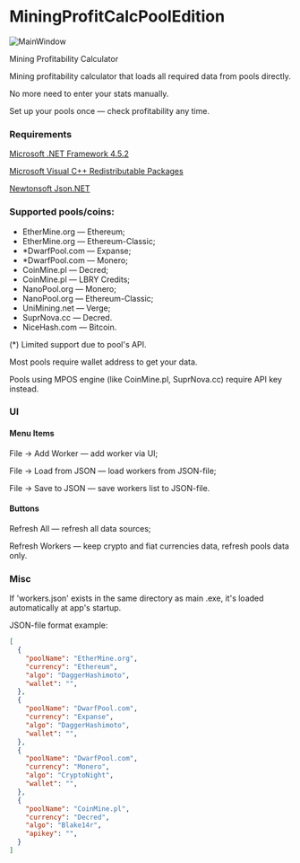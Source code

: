 # MiningProfitCalcPoolEdition

![MainWindow](MainWindow.png)

Mining Profitability Calculator

Mining profitability calculator that loads all required data from pools directly.

No more need to enter your stats manually.

Set up your pools once — check profitability any time.

### Requirements

 [Microsoft .NET Framework 4.5.2](https://www.microsoft.com/en-us/download/details.aspx?id=42642)
 
 [Microsoft Visual C++ Redistributable Packages](https://support.microsoft.com/en-us/help/2977003/the-latest-supported-visual-c-downloads)
 
 [Newtonsoft Json.NET](https://www.newtonsoft.com/json)

### Supported pools/coins:

* EtherMine.org — Ethereum;
* EtherMine.org — Ethereum-Classic;
* *DwarfPool.com — Expanse;
* *DwarfPool.com — Monero;
* CoinMine.pl — Decred;
* CoinMine.pl — LBRY Credits;
* NanoPool.org — Monero;
* NanoPool.org — Ethereum-Classic;
* UniMining.net — Verge;
* SuprNova.cc — Decred.
* NiceHash.com — Bitcoin.

(*) Limited support due to pool's API.

Most pools require wallet address to get your data.

Pools using MPOS engine (like CoinMine.pl, SuprNova.cc) require API key instead.

### UI
#### Menu Items

File -> Add Worker — add worker via UI;

File -> Load from JSON — load workers from JSON-file;

File -> Save to JSON — save workers list to JSON-file.


#### Buttons

Refresh All — refresh all data sources;

Refresh Workers — keep crypto and fiat currencies data, refresh pools data only.

### Misc

If 'workers.json' exists in the same directory as main .exe, it's loaded automatically at app's startup.

JSON-file format example:
```json
[
  {
    "poolName": "EtherMine.org",
    "currency": "Ethereum",
    "algo": "DaggerHashimoto",
    "wallet": "",
  },
  {
    "poolName": "DwarfPool.com",
    "currency": "Expanse",
    "algo": "DaggerHashimoto",
    "wallet": "",
  },
  {
    "poolName": "DwarfPool.com",
    "currency": "Monero",
    "algo": "CryptoNight",
    "wallet": "",
  },
  {
    "poolName": "CoinMine.pl",
    "currency": "Decred",
    "algo": "Blake14r",
    "apikey": "",
  }
]
```
